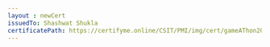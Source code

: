 ```yaml
--- 
layout : newCert 
issuedTo: Shashwat Shukla 
certificatePath: https://certifyme.online/CSIT/PMI/img/cert/gameAThon2021/ShashwatShukla_3c7f5.png
--- 
```

